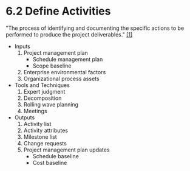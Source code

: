 # 6.2 Define Activities

"The process of identifying and documenting the specific actions to be performed
to produce the project deliverables." [[1]](../home.md#references)

- Inputs
  1. Project management plan
     - Schedule management plan
     - Scope baseline
  2. Enterprise environmental factors
  3. Organizational process assets
- Tools and Techniques
  1. Expert judgment
  2. Decomposition
  3. Rolling wave planning
  4. Meetings
- Outputs
  1. Activity list
  2. Activity attributes
  3. Milestone list
  4. Change requests
  5. Project management plan updates
     - Schedule baseline
     - Cost baseline
